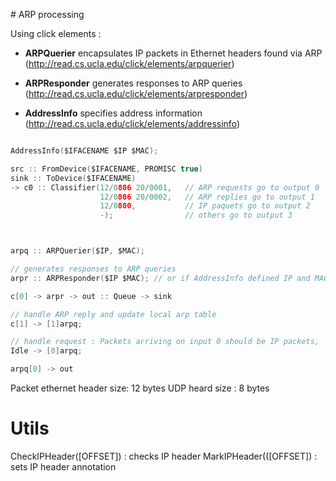 
# ARP processing

Using click elements :
+ **ARPQuerier**  encapsulates IP packets in Ethernet headers found via ARP (http://read.cs.ucla.edu/click/elements/arpquerier)

+ **ARPResponder** generates responses to ARP queries (http://read.cs.ucla.edu/click/elements/arpresponder)

+ **AddressInfo**  specifies address information  (http://read.cs.ucla.edu/click/elements/addressinfo)



```c

AddressInfo($IFACENAME $IP $MAC);

src :: FromDevice($IFACENAME, PROMISC true)
sink :: ToDevice($IFACENAME)
-> c0 :: Classifier(12/0806 20/0001,   // ARP requests go to output 0
                    12/0806 20/0002,   // ARP replies go to output 1
                    12/0800,           // IP paquets go to output 2
                    -);                // others go to output 3



arpq :: ARPQuerier($IP, $MAC);

// generates responses to ARP queries
arpr :: ARPResponder($IP $MAC); // or if AddressInfo defined IP and MAC associated to interfeace -> arpr :: ARPResponder($IFACENAME);

c[0] -> arpr -> out :: Queue -> sink

// handle ARP reply and update local arp table
c[1] -> [1]arpq;

// handle request : Packets arriving on input 0 should be IP packets,
Idle -> [0]arpq;

arpq[0] -> out

```

Packet ethernet header size: 12 bytes
UDP heard size : 8 bytes

# Utils

CheckIPHeader([OFFSET]) : checks IP header
MarkIPHeader(([OFFSET]) : sets IP header annotation